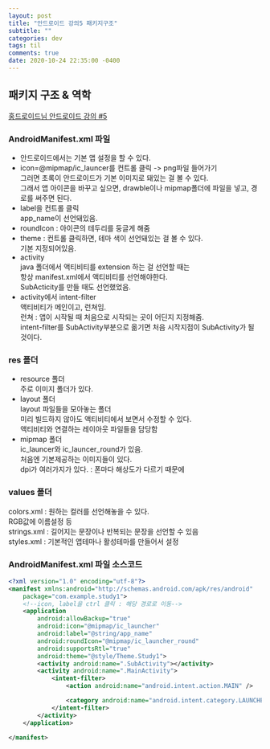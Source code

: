 ```yaml
---
layout: post
title: "안드로이드 강의5 패키지구조"
subtitle: ""
categories: dev
tags: til
comments: true
date: 2020-10-24 22:35:00 -0400
---
```


## 패키지 구조 & 역학 
[홍드로이드님 안드로이드 강의 #5](https://youtu.be/Y3vZFe5fI9c)     

### AndroidManifest.xml 파일        
- 안드로이드에서는 기본 앱 설정을 할 수 있다.     
- icon=@mipmap/ic_launcer를 컨트롤 클릭 -> png파일 들어가기           
그러면 초록이 안드로이드가 기본 이미지로 돼있는 걸 볼 수 있다.  
그래서 앱 아이콘을 바꾸고 싶으면, drawble이나 mipmap폴더에 파일을 넣고, 경로를 써주면 된다.     
- label을 컨트롤 클릭   
app_name이 선언돼있음.  
- roundIcon : 아이콘의 테두리를 둥글게 해줌     
- theme : 컨트롤 클릭하면, 테마 색이 선언돼있는 걸 볼 수 있다.      
기본 지정되어있음.      
- activity  
java 폴더에서 액티비티를 extension 하는 걸 선언할 때는  
항상 manifest.xml에서 액티비티를 선언해야한다.  
SubActicity를 만들 때도 선언했었음.     
- activity에서 intent-filter    
액티비티가 메인이고, 런쳐임.    
런쳐 : 앱이 시작될 때 처음으로 시작되는 곳이 어딘지 지정해줌.      
intent-filter를 SubActivity부분으로 옮기면 처음 시작지점이 SubActivity가 될 것이다.     

### res 폴더    
- resource 폴더   
주로 이미지 폴더가 있다.    
- layout 폴더   
layout 파일들을 모아놓는 폴더   
미리 빌드하지 않아도 액티비티에서 보면서 수정할 수 있다.    
액티비티와 연결하는 레이아웃 파일들을 담당함    
- mipmap 폴더   
ic_launcer와 ic_launcer_round가 있음.       
처음엔 기본제공하는 이미지들이 있다.    
dpi가 여러가지가 있다.  : 폰마다 해상도가 다르기 때문에     

### values 폴더
colors.xml : 원하는 컬러를 선언해놓을 수 있다.  
RGB값에 이름설정 등     
strings.xml : 길어지는 문장이나 반복되는 문장을 선언할 수 있음  
styles.xml :  기본적인 앱테마나 활성테마를 만들어서 설정    



### AndroidManifest.xml 파일 소스코드

```xml
<?xml version="1.0" encoding="utf-8"?>
<manifest xmlns:android="http://schemas.android.com/apk/res/android"
    package="com.example.study1">
    <!--icon, label을 ctrl 클릭 : 해당 경로로 이동-->
    <application
        android:allowBackup="true"
        android:icon="@mipmap/ic_launcher"
        android:label="@string/app_name"
        android:roundIcon="@mipmap/ic_launcher_round"
        android:supportsRtl="true"
        android:theme="@style/Theme.Study1">
        <activity android:name=".SubActivity"></activity>
        <activity android:name=".MainActivity">
            <intent-filter>
                <action android:name="android.intent.action.MAIN" />

                <category android:name="android.intent.category.LAUNCHER" />
            </intent-filter>
        </activity>
    </application>

</manifest>
```